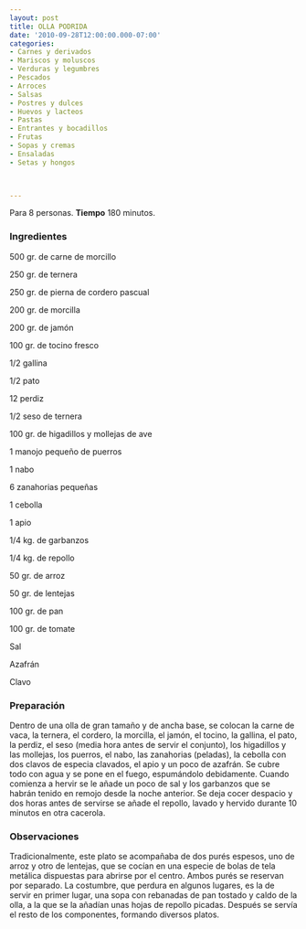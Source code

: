 ```yaml
---
layout: post
title: OLLA PODRIDA
date: '2010-09-28T12:00:00.000-07:00'
categories:
- Carnes y derivados
- Mariscos y moluscos
- Verduras y legumbres
- Pescados
- Arroces
- Salsas
- Postres y dulces
- Huevos y lacteos
- Pastas
- Entrantes y bocadillos
- Frutas
- Sopas y cremas
- Ensaladas
- Setas y hongos
 


---
```


Para 8 personas.
<b>Tiempo</b> 180 minutos.

<h3>Ingredientes</h3>

500 gr. de carne de morcillo

250 gr. de ternera

250 gr. de pierna de cordero pascual

200 gr. de morcilla

200 gr. de jamón

100 gr. de tocino fresco

1/2 gallina

1/2 pato

12 perdiz

1/2 seso de ternera

100 gr. de higadillos y mollejas de ave

1 manojo pequeño de puerros

1 nabo

6 zanahorias pequeñas

1 cebolla

1 apio

1/4 kg. de garbanzos

1/4 kg. de repollo

50 gr. de arroz

50 gr. de lentejas

100 gr. de pan

100 gr. de tomate

Sal

Azafrán

Clavo

<h3>Preparación</h3>

Dentro de una olla de gran tamaño y de ancha base, se colocan la carne de vaca, la ternera, el cordero, la morcilla, el jamón, el tocino, la gallina, el pato, la perdiz, el seso (media hora antes de servir el conjunto), los higadillos y las mollejas, los puerros, el nabo, las zanahorias (peladas), la cebolla con dos clavos de especia clavados, el apio y un poco de azafrán. Se cubre todo con agua y se pone en el fuego, espumándolo debidamente. Cuando comienza a hervir se le añade un poco de sal y los garbanzos que se habrán tenido en remojo desde la noche anterior. Se deja cocer despacio y dos horas antes de servirse se añade el repollo, lavado y hervido durante 10 minutos en otra cacerola.

<h3>Observaciones</h3>

Tradicionalmente, este plato se acompañaba de dos purés espesos, uno de arroz y otro de lentejas, que se cocían en una especie de bolas de tela metálica dispuestas para abrirse por el centro. Ambos purés se reservan por separado. La costumbre, que perdura en algunos lugares, es la de servir en primer lugar, una sopa con rebanadas de pan tostado y caldo de la olla, a la que se la añadían unas hojas de repollo picadas. Después se servía el resto de los componentes, formando diversos platos.

